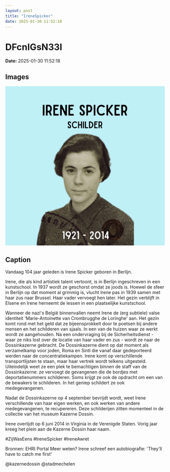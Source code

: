 ```yaml
---
layout: post
title: "IreneSpicker"
date: 2025-01-30 11:52:18
---
```


# DFcnIGsN33I

**Date:** 2025-01-30 11:52:18

## Images

![Image](../images/DFcnIGsN33I_0.webp)

## Caption

Vandaag 104 jaar geleden is Irene Spicker geboren in Berlijn. 

Irene, die als kind artistiek talent vertoont, is in Berlijn ingeschreven in een kunstschool. In 1937 wordt ze geschorst omdat ze joods is. Hoewel de sfeer in Berlijn op dat moment al grimmig is, vlucht Irene pas in 1939 samen met haar zus naar Brussel. Haar vader vervoegt hen later. Het gezin verblijft in Elsene en Irene herneemt de lessen in een plaatselijke kunstschool. 

Wanneer de nazi's België binnenvallen neemt Irene de (erg subtiele) valse identiteit 'Marie-Antoinette van Crombrugghe de Loringhe' aan. Het gezin komt rond met het geld dat ze bijeensprokkelt door te poetsen bij andere mensen en het schilderen van sjaals. In een van de huizen waar ze werkt wordt ze aangehouden. Na een ondervraging bij de Sicherheitsdienst - waar ze niks lost over de locatie van haar vader en zus - wordt ze naar de Dossinkazerne gebracht. De Dossinkazerne dient op dat moment als verzamelkamp voor joden, Roma en Sinti die vanaf daar gedeporteerd werden naar de concentratiekampen. Irene komt op verschillende transportlijsten te staan, maar haar vertrek wordt telkens uitgesteld. Uiteindelijk weet ze een plek te bemachtigen binnen de staff van de Dossinkazerne: ze vervoegt de gevangenen die de bordjes met deportatienummers schilderen. Soms krijgt ze ook de opdracht om een van de bewakers te schilderen. In het geniep schildert ze ook medegevangenen. 

Nadat de Dossinkazerne op 4 september bevrijdt wordt, weet Irene verschillende van haar eigen werken, en ook werken van andere medegevangenen, te recupereren. Deze schilderijen zitten momenteel in de collectie van het museum Kazerne Dossin. 

Irene overlijdt op 6 juni 2014 in Virginia in de Verenigde Staten. Vorig jaar kreeg het plein aan de Kazerne Dossin haar naam. 

#ZijWasEens #IreneSpicker #IreneAwret 

Bronnen: EHRI Portal
Meer weten? Irene schreef een autobiografie: 'They'll have to catch me first'

@kazernedossin @stadmechelen

